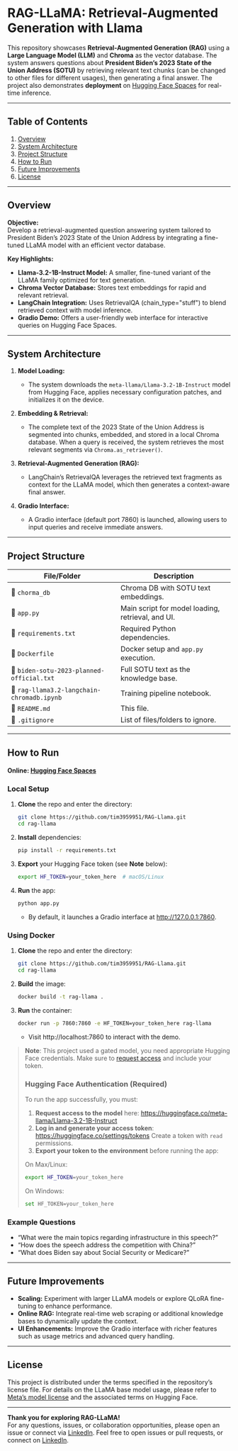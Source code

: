 # RAG-LLaMA: Retrieval-Augmented Generation with Llama


This repository showcases **Retrieval-Augmented Generation (RAG)** using a **Large Language Model (LLM)** and **Chroma** as the vector database. The system answers questions about **President Biden’s 2023 State of the Union Address (SOTU)** by retrieving relevant text chunks (can be changed to other files for different usages), then generating a final answer. The project also demonstrates **deployment** on [Hugging Face Spaces](https://huggingface.co/spaces/ChienChung/RAG-Llama3) for real-time inference.

---

## Table of Contents
1. [Overview](#overview)
2. [System Architecture](#system-architecture)
3. [Project Structure](#project-structure)
4. [How to Run](#how-to-run)
5. [Future Improvements](#future-improvements)
6. [License](#license)

---

## Overview

**Objective:**  
Develop a retrieval-augmented question answering system tailored to President Biden’s 2023 State of the Union Address by integrating a fine-tuned LLaMA model with an efficient vector database.

**Key Highlights:**
- **Llama-3.2-1B-Instruct Model:** A smaller, fine-tuned variant of the LLaMA family optimized for text generation.
- **Chroma Vector Database:** Stores text embeddings for rapid and relevant retrieval.
- **LangChain Integration:** Uses RetrievalQA (chain_type="stuff") to blend retrieved context with model inference.
- **Gradio Demo:** Offers a user-friendly web interface for interactive queries on Hugging Face Spaces.

---

## System Architecture

1. **Model Loading:**
   - The system downloads the `meta-llama/Llama-3.2-1B-Instruct` model from Hugging Face, applies necessary configuration patches, and initializes it on the device.

2. **Embedding & Retrieval:**
   - The complete text of the 2023 State of the Union Address is segmented into chunks, embedded, and stored in a local Chroma database. When a query is received, the system retrieves the most relevant segments via `Chroma.as_retriever()`.

3. **Retrieval-Augmented Generation (RAG):**
   - LangChain’s RetrievalQA leverages the retrieved text fragments as context for the LLaMA model, which then generates a context-aware final answer.

4. **Gradio Interface:**
   - A Gradio interface (default port 7860) is launched, allowing users to input queries and receive immediate answers.
     
---

## Project Structure

| File/Folder                                | Description                                      |
|--------------------------------------------|--------------------------------------------------|
| 📂 `chorma_db`                         | Chroma DB with SOTU text embeddings.             |
| 📄 `app.py`                               | Main script for model loading, retrieval, and UI.  |
| 📄 `requirements.txt`                     | Required Python dependencies.                   |
| 📄 `Dockerfile`                           | Docker setup and `app.py` execution.             |
| 📄 `biden-sotu-2023-planned-official.txt` | Full SOTU text as the knowledge base.            |
| 📄 `rag-llama3.2-langchain-chromadb.ipynb` | Training pipeline notebook.                      |
| 📄 `README.md`                   | This file.                           |
| 📄 `.gitignore`                  | List of files/folders to ignore.                 |


---

## How to Run
#### Online: [Hugging Face Spaces](https://huggingface.co/spaces/ChienChung/RAG-Llama3)
### Local Setup
1. **Clone** the repo and enter the directory:
   ```bash
   git clone https://github.com/tim3959951/RAG-Llama.git
   cd rag-llama
   ```
2. **Install** dependencies:
   ```bash
   pip install -r requirements.txt
   ```
3. **Export** your Hugging Face token (see **Note** below):
   ```bash
   export HF_TOKEN=your_token_here  # macOS/Linux
   ```
4. **Run** the app:
   ```bash
   python app.py
   ```
   - By default, it launches a Gradio interface at http://127.0.0.1:7860.
     
### Using Docker
1. **Clone** the repo and enter the directory:
   ```bash
   git clone https://github.com/tim3959951/RAG-Llama.git
   cd rag-llama
   ```
2. **Build** the image:
   ```bash
   docker build -t rag-llama .
   ```
3. **Run** the container:
   ```bash
   docker run -p 7860:7860 -e HF_TOKEN=your_token_here rag-llama
   ```
   - Visit http://localhost:7860 to interact with the demo.

> **Note**: This project used a gated model, you need appropriate Hugging Face credentials. Make sure to [request access](https://huggingface.co/meta-llama/) and include your token.
> ###  Hugging Face Authentication (Required)
> To run the app successfully, you must:
> 1. **Request access to the model** here: https://huggingface.co/meta-llama/Llama-3.2-1B-Instruct
> 2. **Log in and generate your access token**: https://huggingface.co/settings/tokens Create a token with `read` permissions.
> 3. **Export your token to the environment** before running the app:   
>
>   On Max/Linux:
>   ```bash
>   export HF_TOKEN=your_token_here
>   ```
>   On Windows:
>   ```bash
>   set HF_TOKEN=your_token_here
>   ```
  
### Example Questions
- “What were the main topics regarding infrastructure in this speech?”
- “How does the speech address the competition with China?”
- “What does Biden say about Social Security or Medicare?”
  
---

## Future Improvements

- **Scaling:** Experiment with larger LLaMA models or explore QLoRA fine-tuning to enhance performance.
- **Online RAG:** Integrate real-time web scraping or additional knowledge bases to dynamically update the context.
- **UI Enhancements:** Improve the Gradio interface with richer features such as usage metrics and advanced query handling.

---

## License

This project is distributed under the terms specified in the repository’s license file. For details on the LLaMA base model usage, please refer to [Meta’s model license](https://ai.meta.com/resources/models-and-libraries/llama-downloads/) and the associated terms on Hugging Face.

---

**Thank you for exploring RAG-LLaMA!**  
For any questions, issues, or collaboration opportunities, please open an issue or connect via [LinkedIn](https://www.linkedin.com/in/tim-cch).
Feel free to open issues or pull requests, or connect on [LinkedIn](https://www.linkedin.com/in/tim-cch).  
